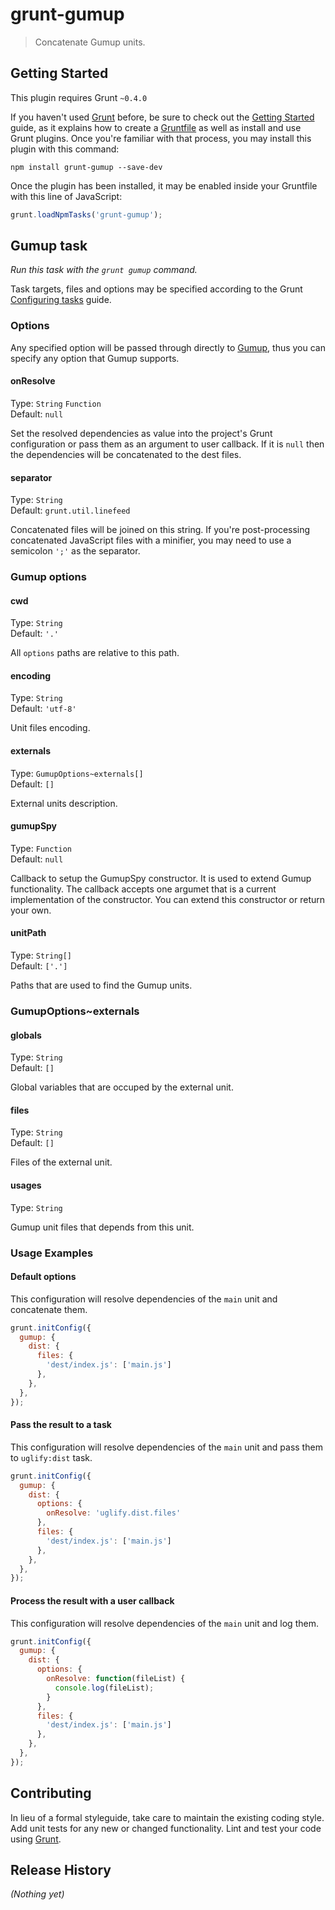 # grunt-gumup

> Concatenate Gumup units.

## Getting Started
This plugin requires Grunt `~0.4.0`

If you haven't used [Grunt](http://gruntjs.com/) before, be sure to check out the [Getting Started](http://gruntjs.com/getting-started) guide, as it explains how to create a [Gruntfile](http://gruntjs.com/sample-gruntfile) as well as install and use Grunt plugins. Once you're familiar with that process, you may install this plugin with this command:

```shell
npm install grunt-gumup --save-dev
```

Once the plugin has been installed, it may be enabled inside your Gruntfile with this line of JavaScript:

```js
grunt.loadNpmTasks('grunt-gumup');
```

## Gumup task
_Run this task with the `grunt gumup` command._

Task targets, files and options may be specified according to the Grunt [Configuring tasks](http://gruntjs.com/configuring-tasks) guide.

### Options

Any specified option will be passed through directly to [Gumup][], thus you can specify any option that Gumup supports.

[Gumup]: https://github.com/amsemy/gumup

#### onResolve
Type: `String` `Function`  
Default: `null`

Set the resolved dependencies as value into the project's Grunt configuration or pass them as an argument to user callback.
If it is `null` then the dependencies will be concatenated to the dest files.

#### separator
Type: `String`  
Default: `grunt.util.linefeed`

Concatenated files will be joined on this string. If you're post-processing concatenated JavaScript files with a minifier, you may need to use a semicolon `';'` as the separator.

### Gumup options

#### cwd
Type: `String`  
Default: `'.'`

All `options` paths are relative to this path.

#### encoding
Type: `String`  
Default: `'utf-8'`

Unit files encoding.

#### externals
Type: `GumupOptions~externals[]`  
Default: `[]`

External units description.

#### gumupSpy
Type: `Function`  
Default: `null`

Callback to setup the GumupSpy constructor. It is used to extend Gumup functionality.
The callback accepts one argumet that is a current implementation of the constructor. You can extend this constructor or return your own.

#### unitPath
Type: `String[]`  
Default: `['.']`

Paths that are used to find the Gumup units.

### GumupOptions~externals

#### globals
Type: `String`  
Default: `[]`

Global variables that are occuped by the external unit.

#### files
Type: `String`  
Default: `[]`

Files of the external unit.

#### usages
Type: `String`

Gumup unit files that depends from this unit.

### Usage Examples

#### Default options
This configuration will resolve dependencies of the `main` unit and concatenate them.

```js
grunt.initConfig({
  gumup: {
    dist: {
      files: {
        'dest/index.js': ['main.js']
      },
    },
  },
});
```
#### Pass the result to a task 
This configuration will resolve dependencies of the `main` unit and pass them to `uglify:dist` task.

```js
grunt.initConfig({
  gumup: {
    dist: {
      options: {
        onResolve: 'uglify.dist.files'
      },
      files: {
        'dest/index.js': ['main.js']
      },
    },
  },
});
```
#### Process the result with a user callback
This configuration will resolve dependencies of the `main` unit and log them.

```js
grunt.initConfig({
  gumup: {
    dist: {
      options: {
        onResolve: function(fileList) {
          console.log(fileList);
        }
      },
      files: {
        'dest/index.js': ['main.js']
      },
    },
  },
});
```

## Contributing
In lieu of a formal styleguide, take care to maintain the existing coding style. Add unit tests for any new or changed functionality. Lint and test your code using [Grunt](http://gruntjs.com/).

## Release History
_(Nothing yet)_

